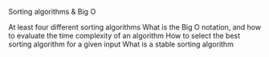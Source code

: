 Sorting algorithms & Big O


At least four different sorting algorithms
What is the Big O notation, and how to evaluate the time complexity of an algorithm
How to select the best sorting algorithm for a given input
What is a stable sorting algorithm


